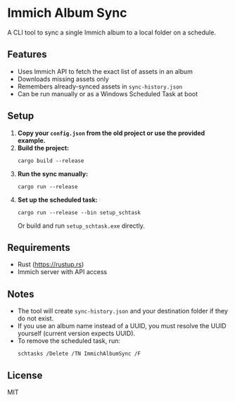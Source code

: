 # Immich Album Sync 
A CLI tool to sync a single Immich album to a local folder on a schedule.

## Features
- Uses Immich API to fetch the exact list of assets in an album
- Downloads missing assets only
- Remembers already-synced assets in `sync-history.json`
- Can be run manually or as a Windows Scheduled Task at boot

## Setup
1. **Copy your `config.json` from the old project or use the provided example.**
2. **Build the project:**
   ```shell
   cargo build --release
   ```
3. **Run the sync manually:**
   ```shell
   cargo run --release
   ```
4. **Set up the scheduled task:**
   ```shell
   cargo run --release --bin setup_schtask
   ```
   Or build and run `setup_schtask.exe` directly.

## Requirements
- Rust (https://rustup.rs)
- Immich server with API access

## Notes
- The tool will create `sync-history.json` and your destination folder if they do not exist.
- If you use an album name instead of a UUID, you must resolve the UUID yourself (current version expects UUID).
- To remove the scheduled task, run:
  ```shell
  schtasks /Delete /TN ImmichAlbumSync /F
  ```

## License
MIT
